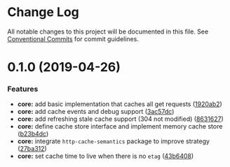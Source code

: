 # Change Log

All notable changes to this project will be documented in this file.
See [Conventional Commits](https://conventionalcommits.org) for commit guidelines.

# 0.1.0 (2019-04-26)


### Features

* **core:** add basic implementation that caches all get requests ([1920ab2](https://github.com/peterbakonyi05/ngx-http-cache-control/commit/1920ab2))
* **core:** add cache events and debug support ([3ac57dc](https://github.com/peterbakonyi05/ngx-http-cache-control/commit/3ac57dc))
* **core:** add refreshing stale cache support (304 not modified) ([8631627](https://github.com/peterbakonyi05/ngx-http-cache-control/commit/8631627))
* **core:** define cache store interface and implement memory cache store ([b23b4dc](https://github.com/peterbakonyi05/ngx-http-cache-control/commit/b23b4dc))
* **core:** integrate `http-cache-semantics` package to improve strategy ([27ba312](https://github.com/peterbakonyi05/ngx-http-cache-control/commit/27ba312))
* **core:** set cache time to live when there is no `etag` ([43b6408](https://github.com/peterbakonyi05/ngx-http-cache-control/commit/43b6408))
